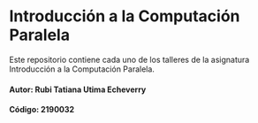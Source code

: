 # Introducción a la Computación Paralela
Este repositorio contiene cada uno de los talleres de la asignatura Introducción a la Computación Paralela.
#### Autor: Rubi Tatiana Utima Echeverry
#### Código: 2190032
